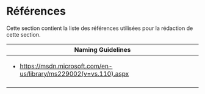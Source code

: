 # Références

Cette section contient la liste des références utilisées pour la rédaction de cette section.

|Naming Guidelines |
| -- |
|<ul><li><a href='https://msdn.microsoft.com/en-us/library/ms229002(v=vs.110).aspx'>https://msdn.microsoft.com/en-us/library/ms229002(v=vs.110).aspx</a></li></ul>|
| |



